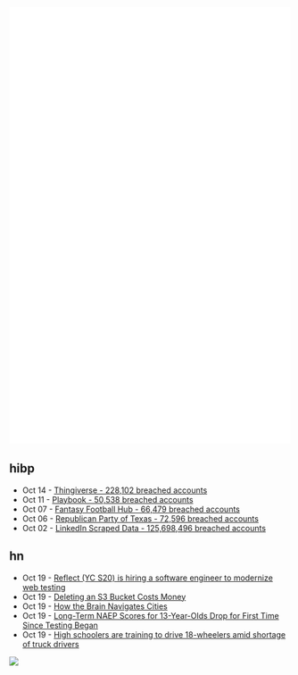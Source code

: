 ![Metrics](https://raw.githubusercontent.com/phixion/phixion/master/metrics.svg)

## hibp

<!--
for https://github.com/phixion/phixion/blob/main/.github/workflows/feeds.yml
-->
<!--START_SECTION:haveibeenpwnd-->
- Oct 14 - [Thingiverse - 228,102 breached accounts](https://haveibeenpwned.com/PwnedWebsites#Thingiverse)
- Oct 11 - [Playbook - 50,538 breached accounts](https://haveibeenpwned.com/PwnedWebsites#Playbook)
- Oct 07 - [Fantasy Football Hub - 66,479 breached accounts](https://haveibeenpwned.com/PwnedWebsites#FantasyFootballHub)
- Oct 06 - [Republican Party of Texas - 72,596 breached accounts](https://haveibeenpwned.com/PwnedWebsites#RepublicanPartyOfTexas)
- Oct 02 - [LinkedIn Scraped Data - 125,698,496 breached accounts](https://haveibeenpwned.com/PwnedWebsites#LinkedInScrape)
<!--END_SECTION:haveibeenpwnd-->

## hn

<!--
for https://github.com/phixion/phixion/blob/main/.github/workflows/feeds.yml
-->
<!--START_SECTION:hn-->
- Oct 19 - [Reflect (YC S20) is hiring a software engineer to modernize web testing](https://www.workatastartup.com/jobs/46431)
- Oct 19 - [Deleting an S3 Bucket Costs Money](https://cloudcasts.io/article/deleting-an-s3-bucket-costs-money)
- Oct 19 - [How the Brain Navigates Cities](https://news.mit.edu/2021/how-brain-navigates-cities-1018)
- Oct 19 - [Long-Term NAEP Scores for 13-Year-Olds Drop for First Time Since Testing Began](https://www.the74million.org/article/naep-long-term-unprecedented-performance-drop-american-13-year-olds/)
- Oct 19 - [High schoolers are training to drive 18-wheelers amid shortage of truck drivers](https://www.npr.org/2021/10/13/1045463623/high-schoolers-are-training-to-drive-18-wheelers-amid-a-shortage-of-truck-driver)
<!--END_SECTION:hn-->

<!--
for https://yhype.me
-->
![](https://hit.yhype.me/github/profile?user_id=13013670)
